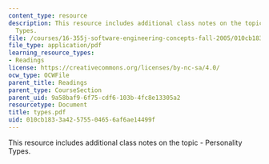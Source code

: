 ```yaml
---
content_type: resource
description: This resource includes additional class notes on the topic - Personality
  Types.
file: /courses/16-355j-software-engineering-concepts-fall-2005/010cb1833a42575504656af6ae14499f_types.pdf
file_type: application/pdf
learning_resource_types:
- Readings
license: https://creativecommons.org/licenses/by-nc-sa/4.0/
ocw_type: OCWFile
parent_title: Readings
parent_type: CourseSection
parent_uid: 9a58baf9-6f75-cdf6-103b-4fc8e13305a2
resourcetype: Document
title: types.pdf
uid: 010cb183-3a42-5755-0465-6af6ae14499f
---
```

This resource includes additional class notes on the topic - Personality Types.